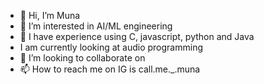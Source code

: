 - 👋 Hi, I’m Muna
- 👀 I’m interested in AI/ML engineering
- 🌱 I have experience using C, javascript, python and Java
- I am currently looking at audio programming
- 💞️ I’m looking to collaborate on 
- 📫 How to reach me on IG is call.me._.muna

<!---
ZeeOG/ZeeOG is a ✨ special ✨ repository because its `README.md` (this file) appears on your GitHub profile.
You can click the Preview link to take a look at your changes.
--->
